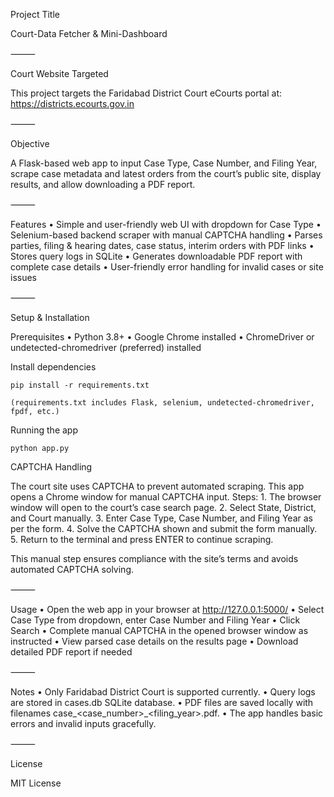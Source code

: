 Project Title

Court-Data Fetcher & Mini-Dashboard

⸻

Court Website Targeted

This project targets the Faridabad District Court eCourts portal at:
https://districts.ecourts.gov.in

⸻

Objective

A Flask-based web app to input Case Type, Case Number, and Filing Year, scrape case metadata and latest orders from the court’s public site, display results, and allow downloading a PDF report.

⸻

Features
	•	Simple and user-friendly web UI with dropdown for Case Type
	•	Selenium-based backend scraper with manual CAPTCHA handling
	•	Parses parties, filing & hearing dates, case status, interim orders with PDF links
	•	Stores query logs in SQLite
	•	Generates downloadable PDF report with complete case details
	•	User-friendly error handling for invalid cases or site issues

⸻

Setup & Installation

Prerequisites
	•	Python 3.8+
	•	Google Chrome installed
	•	ChromeDriver or undetected-chromedriver (preferred) installed

Install dependencies

    pip install -r requirements.txt

    (requirements.txt includes Flask, selenium, undetected-chromedriver, fpdf, etc.)

Running the app

    python app.py

CAPTCHA Handling

The court site uses CAPTCHA to prevent automated scraping. This app opens a Chrome window for manual CAPTCHA input. Steps:
	1.	The browser window will open to the court’s case search page.
	2.	Select State, District, and Court manually.
	3.	Enter Case Type, Case Number, and Filing Year as per the form.
	4.	Solve the CAPTCHA shown and submit the form manually.
	5.	Return to the terminal and press ENTER to continue scraping.

This manual step ensures compliance with the site’s terms and avoids automated CAPTCHA solving.

⸻

Usage
	•	Open the web app in your browser at http://127.0.0.1:5000/
	•	Select Case Type from dropdown, enter Case Number and Filing Year
	•	Click Search
	•	Complete manual CAPTCHA in the opened browser window as instructed
	•	View parsed case details on the results page
	•	Download detailed PDF report if needed

⸻

Notes
	•	Only Faridabad District Court is supported currently.
	•	Query logs are stored in cases.db SQLite database.
	•	PDF files are saved locally with filenames case_<case_number>_<filing_year>.pdf.
	•	The app handles basic errors and invalid inputs gracefully.

⸻

License

MIT License
